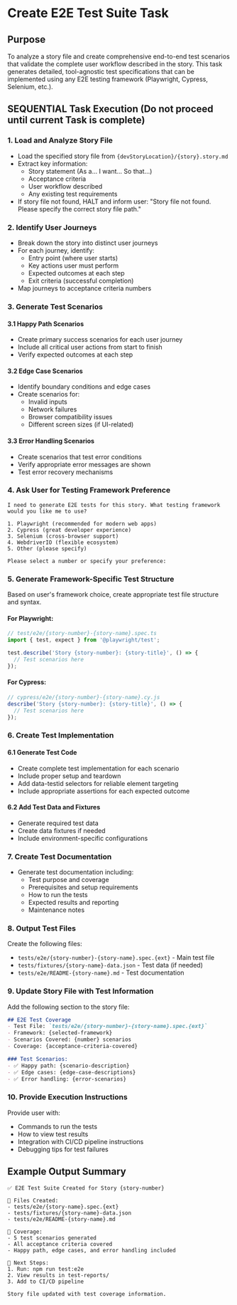 <!-- Powered by BMAD™ Core -->

# Create E2E Test Suite Task

## Purpose

To analyze a story file and create comprehensive end-to-end test scenarios that validate the complete user workflow described in the story. This task generates detailed, tool-agnostic test specifications that can be implemented using any E2E testing framework (Playwright, Cypress, Selenium, etc.).

## SEQUENTIAL Task Execution (Do not proceed until current Task is complete)

### 1. Load and Analyze Story File

- Load the specified story file from `{devStoryLocation}/{story}.story.md`
- Extract key information:
  - Story statement (As a... I want... So that...)
  - Acceptance criteria
  - User workflow described
  - Any existing test requirements
- If story file not found, HALT and inform user: "Story file not found. Please specify the correct story file path."

### 2. Identify User Journeys

- Break down the story into distinct user journeys
- For each journey, identify:
  - Entry point (where user starts)
  - Key actions user must perform
  - Expected outcomes at each step
  - Exit criteria (successful completion)
- Map journeys to acceptance criteria numbers

### 3. Generate Test Scenarios

#### 3.1 Happy Path Scenarios
- Create primary success scenarios for each user journey
- Include all critical user actions from start to finish
- Verify expected outcomes at each step

#### 3.2 Edge Case Scenarios
- Identify boundary conditions and edge cases
- Create scenarios for:
  - Invalid inputs
  - Network failures
  - Browser compatibility issues
  - Different screen sizes (if UI-related)

#### 3.3 Error Handling Scenarios
- Create scenarios that test error conditions
- Verify appropriate error messages are shown
- Test error recovery mechanisms

### 4. Ask User for Testing Framework Preference

```
I need to generate E2E tests for this story. What testing framework would you like me to use?

1. Playwright (recommended for modern web apps)
2. Cypress (great developer experience)
3. Selenium (cross-browser support)
4. WebdriverIO (flexible ecosystem)
5. Other (please specify)

Please select a number or specify your preference:
```

### 5. Generate Framework-Specific Test Structure

Based on user's framework choice, create appropriate test file structure and syntax.

#### For Playwright:
```typescript
// test/e2e/{story-number}-{story-name}.spec.ts
import { test, expect } from '@playwright/test';

test.describe('Story {story-number}: {story-title}', () => {
  // Test scenarios here
});
```

#### For Cypress:
```javascript
// cypress/e2e/{story-number}-{story-name}.cy.js
describe('Story {story-number}: {story-title}', () => {
  // Test scenarios here
});
```

### 6. Create Test Implementation

#### 6.1 Generate Test Code
- Create complete test implementation for each scenario
- Include proper setup and teardown
- Add data-testid selectors for reliable element targeting
- Include appropriate assertions for each expected outcome

#### 6.2 Add Test Data and Fixtures
- Generate required test data
- Create data fixtures if needed
- Include environment-specific configurations

### 7. Create Test Documentation

- Generate test documentation including:
  - Test purpose and coverage
  - Prerequisites and setup requirements
  - How to run the tests
  - Expected results and reporting
  - Maintenance notes

### 8. Output Test Files

Create the following files:
- `tests/e2e/{story-number}-{story-name}.spec.{ext}` - Main test file
- `tests/fixtures/{story-name}-data.json` - Test data (if needed)
- `tests/e2e/README-{story-name}.md` - Test documentation

### 9. Update Story File with Test Information

Add the following section to the story file:

```markdown
## E2E Test Coverage
- Test File: `tests/e2e/{story-number}-{story-name}.spec.{ext}`
- Framework: {selected-framework}
- Scenarios Covered: {number} scenarios
- Coverage: {acceptance-criteria-covered}

### Test Scenarios:
- ✅ Happy path: {scenario-description}
- ✅ Edge cases: {edge-case-descriptions}
- ✅ Error handling: {error-scenarios}
```

### 10. Provide Execution Instructions

Provide user with:
- Commands to run the tests
- How to view test results
- Integration with CI/CD pipeline instructions
- Debugging tips for test failures

## Example Output Summary

```
✅ E2E Test Suite Created for Story {story-number}

📁 Files Created:
- tests/e2e/{story-name}.spec.{ext}
- tests/fixtures/{story-name}-data.json
- tests/e2e/README-{story-name}.md

🎯 Coverage:
- 5 test scenarios generated
- All acceptance criteria covered
- Happy path, edge cases, and error handling included

🚀 Next Steps:
1. Run: npm run test:e2e
2. View results in test-reports/
3. Add to CI/CD pipeline

Story file updated with test coverage information.
```